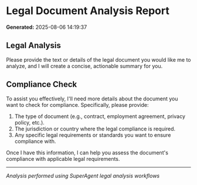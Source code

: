 # Legal Document Analysis Report

**Generated:** 2025-08-06 14:19:37

## Legal Analysis
Please provide the text or details of the legal document you would like me to analyze, and I will create a concise, actionable summary for you.

## Compliance Check
To assist you effectively, I'll need more details about the document you want to check for compliance. Specifically, please provide:

1. The type of document (e.g., contract, employment agreement, privacy policy, etc.).
2. The jurisdiction or country where the legal compliance is required.
3. Any specific legal requirements or standards you want to ensure compliance with.

Once I have this information, I can help you assess the document's compliance with applicable legal requirements.

---
*Analysis performed using SuperAgent legal analysis workflows*